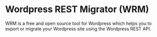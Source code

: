 # Wordpress REST Migrator (WRM)

WRM is a free and open source tool for Wordpress which helps you to export
or migrate your Wordpress site using the Wordpress REST API.
